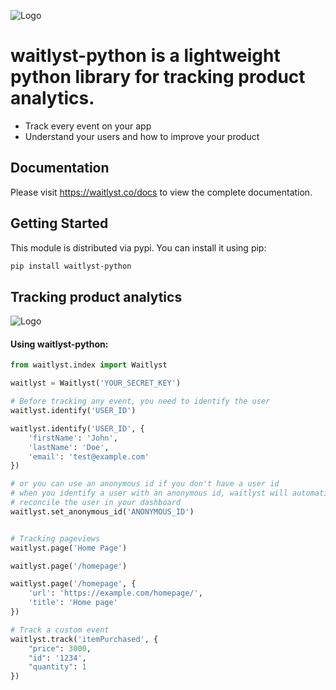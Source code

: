 ![Logo](./documentation/assets/waitlyst-github.png)

# waitlyst-python is a lightweight python library for tracking product analytics.

- Track every event on your app
- Understand your users and how to improve your product

## Documentation
Please visit https://waitlyst.co/docs to view the complete documentation.

## Getting Started
This module is distributed via pypi. You can install it using pip:


```sh
pip install waitlyst-python
```

## Tracking product analytics
![Logo](./documentation/assets/github-analytics.png)

#### Using waitlyst-python:

```python
from waitlyst.index import Waitlyst

waitlyst = Waitlyst('YOUR_SECRET_KEY')

# Before tracking any event, you need to identify the user
waitlyst.identify('USER_ID')

waitlyst.identify('USER_ID', {
    'firstName': 'John',
    'lastName': 'Doe',
    'email': 'test@example.com'
})

# or you can use an anonymous id if you don't have a user id
# when you identify a user with an anonymous id, waitlyst will automatically
# reconcile the user in your dashboard
waitlyst.set_anonymous_id('ANONYMOUS_ID')


# Tracking pageviews
waitlyst.page('Home Page')

waitlyst.page('/homepage')

waitlyst.page('/homepage', {
    'url': 'https://example.com/homepage/',
    'title': 'Home page'
})

# Track a custom event
waitlyst.track('itemPurchased', {
    "price": 3000,
    "id": '1234',
    "quantity": 1 
})
```
